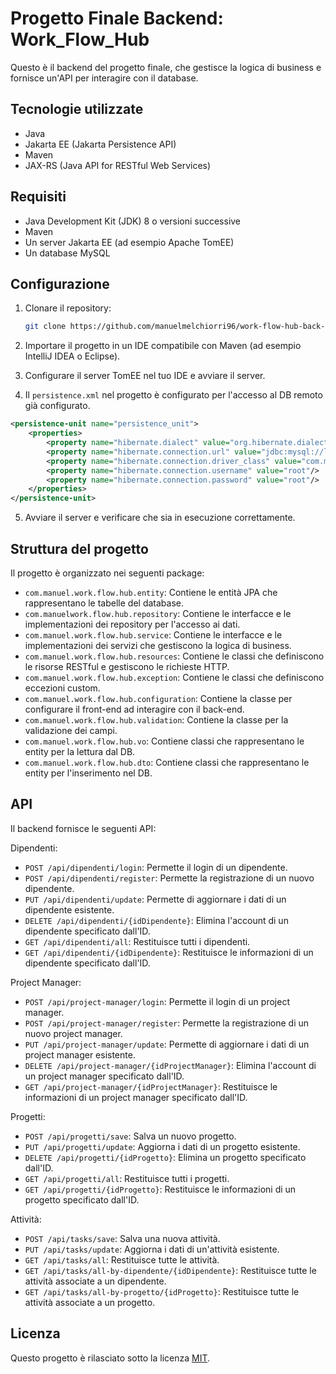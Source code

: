 # Progetto Finale Backend: Work_Flow_Hub

Questo è il backend del progetto finale, che gestisce la logica di business e fornisce un'API per interagire con il database.

## Tecnologie utilizzate

- Java
- Jakarta EE (Jakarta Persistence API)
- Maven
- JAX-RS (Java API for RESTful Web Services)

## Requisiti

- Java Development Kit (JDK) 8 o versioni successive
- Maven
- Un server Jakarta EE (ad esempio Apache TomEE)
- Un database MySQL

## Configurazione

1. Clonare il repository:

   ```bash
   git clone https://github.com/manuelmelchiorri96/work-flow-hub-back-end.git

2. Importare il progetto in un IDE compatibile con Maven (ad esempio IntelliJ IDEA o Eclipse).

3. Configurare il server TomEE nel tuo IDE e avviare il server.

4. Il `persistence.xml` nel progetto è configurato per l'accesso al DB remoto già configurato.

```xml
<persistence-unit name="persistence_unit">
    <properties>
        <property name="hibernate.dialect" value="org.hibernate.dialect.MySQLDialect"/>
        <property name="hibernate.connection.url" value="jdbc:mysql://localhost:8889/work_flow_hub"/>
        <property name="hibernate.connection.driver_class" value="com.mysql.cj.jdbc.Driver"/>
        <property name="hibernate.connection.username" value="root"/>
        <property name="hibernate.connection.password" value="root"/>
    </properties>
</persistence-unit>
```

5. Avviare il server e verificare che sia in esecuzione correttamente.

## Struttura del progetto

Il progetto è organizzato nei seguenti package:

- `com.manuel.work.flow.hub.entity`: Contiene le entità JPA che rappresentano le tabelle del database.
- `com.manuelwork.flow.hub.repository`: Contiene le interfacce e le implementazioni dei repository per l'accesso ai dati.
- `com.manuel.work.flow.hub.service`: Contiene le interfacce e le implementazioni dei servizi che gestiscono la logica di business.
- `com.manuel.work.flow.hub.resources`: Contiene le classi che definiscono le risorse RESTful e gestiscono le richieste HTTP.
- `com.manuel.work.flow.hub.exception`: Contiene le classi che definiscono eccezioni custom.
- `com.manuel.work.flow.hub.configuration`: Contiene la classe per configurare il front-end ad interagire con il back-end.
- `com.manuel.work.flow.hub.validation`: Contiene la classe per la validazione dei campi.
- `com.manuel.work.flow.hub.vo`: Contiene classi che rappresentano le entity per la lettura dal DB.
- `com.manuel.work.flow.hub.dto`: Contiene classi che rappresentano le entity per l'inserimento nel DB.

## API

Il backend fornisce le seguenti API:

Dipendenti:
- `POST /api/dipendenti/login`: Permette il login di un dipendente.
- `POST /api/dipendenti/register`: Permette la registrazione di un nuovo dipendente.
- `PUT /api/dipendenti/update`: Permette di aggiornare i dati di un dipendente esistente.
- `DELETE /api/dipendenti/{idDipendente}`: Elimina l'account di un dipendente specificato dall'ID.
- `GET /api/dipendenti/all`: Restituisce tutti i dipendenti.
- `GET /api/dipendenti/{idDipendente}`: Restituisce le informazioni di un dipendente specificato dall'ID.

Project Manager:
- `POST /api/project-manager/login`: Permette il login di un project manager.
- `POST /api/project-manager/register`: Permette la registrazione di un nuovo project manager.
- `PUT /api/project-manager/update`: Permette di aggiornare i dati di un project manager esistente.
- `DELETE /api/project-manager/{idProjectManager}`: Elimina l'account di un project manager specificato dall'ID.
- `GET /api/project-manager/{idProjectManager}`: Restituisce le informazioni di un project manager specificato dall'ID.

Progetti:
- `POST /api/progetti/save`: Salva un nuovo progetto.
- `PUT /api/progetti/update`: Aggiorna i dati di un progetto esistente.
- `DELETE /api/progetti/{idProgetto}`: Elimina un progetto specificato dall'ID.
- `GET /api/progetti/all`: Restituisce tutti i progetti.
- `GET /api/progetti/{idProgetto}`: Restituisce le informazioni di un progetto specificato dall'ID.

Attività:
- `POST /api/tasks/save`: Salva una nuova attività.
- `PUT /api/tasks/update`: Aggiorna i dati di un'attività esistente.
- `GET /api/tasks/all`: Restituisce tutte le attività.
- `GET /api/tasks/all-by-dipendente/{idDipendente}`: Restituisce tutte le attività associate a un dipendente.
- `GET /api/tasks/all-by-progetto/{idProgetto}`: Restituisce tutte le attività associate a un progetto.

## Licenza

Questo progetto è rilasciato sotto la licenza [MIT](LICENSE.txt).